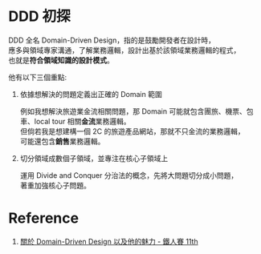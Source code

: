 # DDD 初探


DDD 全名 Domain-Driven Design，指的是鼓勵開發者在設計時，   
應多與領域專家溝通，了解業務邏輯，設計出基於該領域業務邏輯的程式，  
也就是**符合領域知識的設計模式**。

他有以下三個重點:

1. 依據想解決的問題定義出正確的 Domain 範圍
   
   例如我想解決旅遊業金流相關問題，那 Domain 可能就包含團旅、機票、包車、local tour 相關**金流**業務邏輯。    
   但倘若我是想建構一個 2C 的旅遊產品網站，那就不只金流的業務邏輯，   
   可能還包含**銷售**業務邏輯。

2. 切分領域成數個子領域，並專注在核心子領域上
   
   運用 Divide and Conquer 分治法的概念，先將大問題切分成小問題，   
   著重加強核心子問題。

# Reference

1. [關於 Domain-Driven Design 以及他的魅力 - 鐵人賽 11th](https://ithelp.ithome.com.tw/articles/10216645)